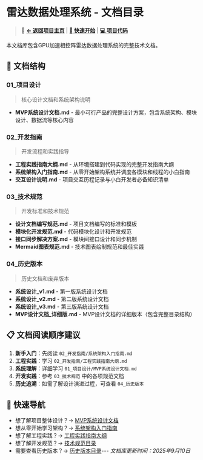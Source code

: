 # 雷达数据处理系统 - 文档目录

> 📖 **[← 返回项目主页](../README.md)** | **[🚀 快速开始](../README.md#🚀-快速开始)** | **[💻 项目代码](../radar_mvp/)**

本文档库包含GPU加速相控阵雷达数据处理系统的完整技术文档。

## 📁 文档结构

### 01_项目设计
> 核心设计文档和系统架构说明

- **MVP系统设计文档.md** - 最小可行产品的完整设计方案，包含系统架构、模块设计、数据流等核心内容

### 02_开发指南
> 开发流程和实践指导

- **工程实践指南大纲.md** - 从环境搭建到代码实现的完整开发指南大纲
- **系统架构入门指南.md** - 从零开始架构系统并调度各模块和线程的小白指南
- **交互设计说明.md** - 项目交互历程记录与小白开发者必备知识清单


### 03_技术规范
> 开发标准和技术规范

- **设计文档编写规范.md** - 项目文档编写的标准和模板
- **模块化开发规范.md** - 代码模块化设计和开发规范
- **接口同步解决方案.md** - 模块间接口设计和同步机制
- **Mermaid图表规范.md** - 技术图表绘制规范和最佳实践

### 04_历史版本
> 历史文档和废弃版本

- **系统设计_v1.md** - 第一版系统设计文档
- **系统设计_v2.md** - 第二版系统设计文档
- **系统设计_v3.md** - 第三版系统设计文档
- **MVP设计文档_详细版.md** - MVP设计文档的详细版本（包含完整目录结构）

## 📋 文档阅读顺序建议

1. **新手入门**：先阅读 `02_开发指南/系统架构入门指南.md`
2. **工程实践**：学习 `02_开发指南/工程实践指南大纲.md`
3. **系统理解**：详细学习 `01_项目设计/MVP系统设计文档.md`
4. **开发实践**：参考 `03_技术规范` 中的各项规范文档
5. **历史追溯**：如需了解设计演进过程，可查看 `04_历史版本`

## 🎯 快速导航

- 想了解项目整体设计？→ [MVP系统设计文档](01_项目设计/MVP系统设计文档.md)
- 想从零开始学习架构？→ [系统架构入门指南](02_开发指南/系统架构入门指南.md)
- 想了解工程实践？→ [工程实践指南大纲](02_开发指南/工程实践指南大纲.md)
- 想了解开发规范？→ [技术规范目录](03_技术规范/)
- 需要查看历史版本？→ [历史版本目录](04_历史版本/)---
*文档库更新时间：2025年9月10日*
